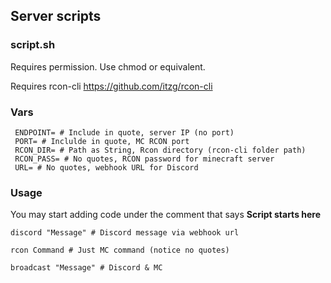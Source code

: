 ## Server scripts

### script.sh

Requires permission. Use chmod or equivalent. 

Requires rcon-cli
https://github.com/itzg/rcon-cli

### Vars

```
 ENDPOINT= # Include in quote, server IP (no port)
 PORT= # Inclulde in quote, MC RCON port
 RCON_DIR= # Path as String, Rcon directory (rcon-cli folder path)
 RCON_PASS= # No quotes, RCON password for minecraft server
 URL= # No quotes, webhook URL for Discord
 ```
 
 ### Usage
 
 You may start adding code under the comment that says **Script starts here**
 
 ```
 discord "Message" # Discord message via webhook url
 
 rcon Command # Just MC command (notice no quotes)
 
 broadcast "Message" # Discord & MC
 ```
 
